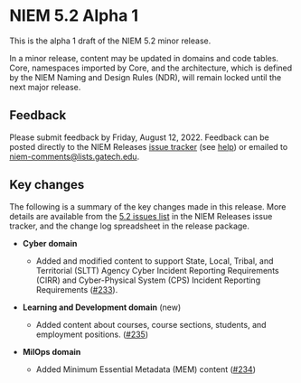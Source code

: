 
# NIEM 5.2 Alpha 1

This is the alpha 1 draft of the NIEM 5.2 minor release.

In a minor release, content may be updated in domains and code tables.  Core, namespaces imported by Core, and the architecture, which is defined by the NIEM Naming and Design Rules (NDR), will remain locked until the next major release.

## Feedback

Please submit feedback by Friday, August 12, 2022.  Feedback can be posted directly to the NIEM Releases [issue tracker](https://github.com/NIEM/NIEM-Releases/issues) (see [help](https://github.com/NIEM/NIEM-Releases/wiki/Issues)) or emailed to [niem-comments@lists.gatech.edu](niem-comments@lists.gatech.edu).

## Key changes

The following is a summary of the key changes made in this release.  More details are available from the [5.2 issues list](https://github.com/NIEM/NIEM-Releases/issues?page=1&q=is%3Aissue+label%3A5.2) in the NIEM Releases issue tracker, and the change log spreadsheet in the release package.

- **Cyber domain**
  - Added and modified content to support State, Local, Tribal, and Territorial (SLTT) Agency Cyber Incident Reporting Requirements (CIRR) and Cyber-Physical System (CPS) Incident Reporting Requirements ([#233](https://github.com/NIEM/NIEM-Releases/issues/233)).

- **Learning and Development domain** (new)
  - Added content about courses, course sections, students, and employment positions. ([#235](https://github.com/NIEM/NIEM-Releases/issues/235))

- **MilOps domain**
  - Added Minimum Essential Metadata (MEM) content ([#234](https://github.com/NIEM/NIEM-Releases/issues/234))
